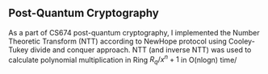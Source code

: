 ## Post-Quantum Cryptography

As a part of CS674 post-quantum cryptography, I implemented the Number Theoretic Transform (NTT) according to NewHope protocol using Cooley-Tukey divide and conquer approach. NTT (and inverse NTT) was used to calculate polynomial multiplication in Ring $R_q / x^n +1$ in O(nlogn) time/
